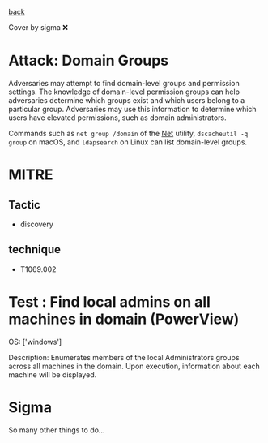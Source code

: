[back](../index.md)

Cover by sigma :x: 

# Attack: Domain Groups

 Adversaries may attempt to find domain-level groups and permission settings. The knowledge of domain-level permission groups can help adversaries determine which groups exist and which users belong to a particular group. Adversaries may use this information to determine which users have elevated permissions, such as domain administrators.

Commands such as <code>net group /domain</code> of the [Net](https://attack.mitre.org/software/S0039) utility,  <code>dscacheutil -q group</code> on macOS, and <code>ldapsearch</code> on Linux can list domain-level groups.

# MITRE
## Tactic
  - discovery

## technique
  - T1069.002

# Test : Find local admins on all machines in domain (PowerView)

OS: ['windows']

Description: Enumerates members of the local Administrators groups across all machines in the domain. Upon execution, information about each machine will be displayed.


# Sigma

 So many other things to do...
